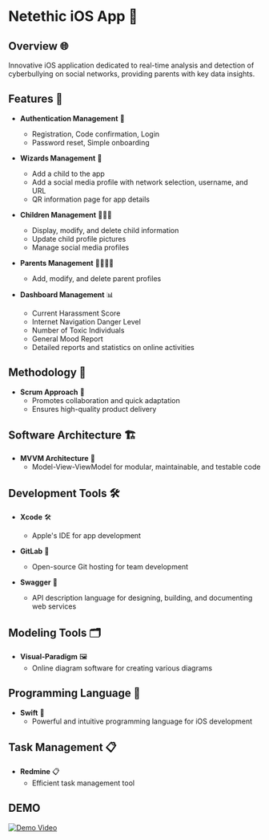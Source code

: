 # Netethic iOS App 📱

## Overview 🌐

Innovative iOS application dedicated to real-time analysis and detection of cyberbullying on social networks, providing parents with key data insights.

## Features 🚀

- **Authentication Management** 🔐
  - Registration, Code confirmation, Login
  - Password reset, Simple onboarding

- **Wizards Management** 🧙
  - Add a child to the app
  - Add a social media profile with network selection, username, and URL
  - QR information page for app details

- **Children Management** 👨‍👧‍👦
  - Display, modify, and delete child information
  - Update child profile pictures
  - Manage social media profiles

- **Parents Management** 👨‍👩‍👧‍👦
  - Add, modify, and delete parent profiles

- **Dashboard Management** 📊
  - Current Harassment Score
  - Internet Navigation Danger Level
  - Number of Toxic Individuals
  - General Mood Report
  - Detailed reports and statistics on online activities

## Methodology 🔄

- **Scrum Approach** 🏉
  - Promotes collaboration and quick adaptation
  - Ensures high-quality product delivery

## Software Architecture 🏗️

- **MVVM Architecture** 🧱
  - Model-View-ViewModel for modular, maintainable, and testable code

## Development Tools 🛠️

- **Xcode** 🛠️
  - Apple's IDE for app development

- **GitLab** 🐙
  - Open-source Git hosting for team development

- **Swagger** 📜
  - API description language for designing, building, and documenting web services

## Modeling Tools 🗂️

- **Visual-Paradigm** 🖼️
  - Online diagram software for creating various diagrams

## Programming Language 🚀

- **Swift** 🚀
  - Powerful and intuitive programming language for iOS development

## Task Management 📋

- **Redmine** 📋
  - Efficient task management tool

## DEMO

[![Demo Video](video_thumbnail_url)](https://drive.google.com/file/d/1cgX24vKkZeKPIXRTOFG-4t1dtiG8i0lr/view?usp=sharing
)
